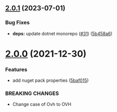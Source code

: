 ## [2.0.1](https://github.com/inulogic/OVHCredentials/compare/v2.0.0...v2.0.1) (2023-07-01)


### Bug Fixes

* **deps:** update dotnet monorepo ([#31](https://github.com/inulogic/OVHCredentials/issues/31)) ([5b458a6](https://github.com/inulogic/OVHCredentials/commit/5b458a6a05c36bb8c34c84be1ee5289bfff62e79))

# [2.0.0](https://github.com/inulogic/OVHCredentials/compare/v1.0.0...v2.0.0) (2021-12-30)


### Features

* add nuget pack properties ([5baf015](https://github.com/inulogic/OVHCredentials/commit/5baf015b82ad02fe71d82054dd1d262807d9d0f4))


### BREAKING CHANGES

* Change case of Ovh to OVH
